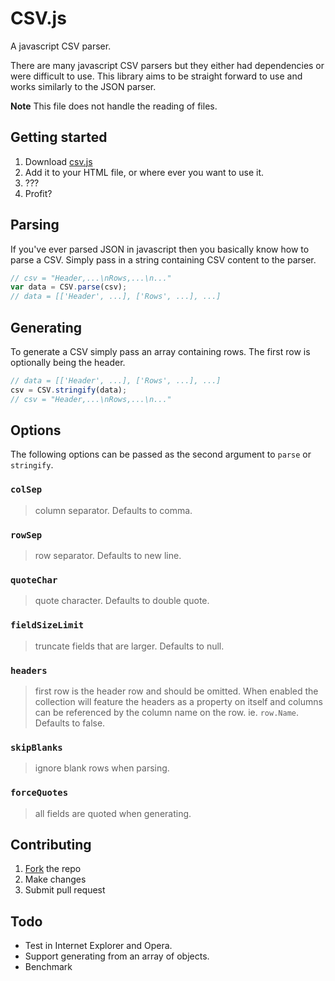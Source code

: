 CSV.js
======

A javascript CSV parser.

There are many javascript CSV parsers but they either had dependencies or were difficult to use. This library aims to be straight forward to use and works similarly to the JSON parser.

**Note** This file does not handle the reading of files.

## Getting started

1. Download [csv.js](https://raw.github.com/everydayhero/csvjs/master/src/csv.js)
2. Add it to your HTML file, or where ever you want to use it.
3. ???
4. Profit?

## Parsing

If you've ever parsed JSON in javascript then you basically know how to parse a CSV. Simply pass in a string containing CSV content to the parser.

```javascript
// csv = "Header,...\nRows,...\n..."
var data = CSV.parse(csv);
// data = [['Header', ...], ['Rows', ...], ...]
```

## Generating

To generate a CSV simply pass an array containing rows. The first row is optionally being the header.

```javascript
// data = [['Header', ...], ['Rows', ...], ...]
csv = CSV.stringify(data);
// csv = "Header,...\nRows,...\n..."
```

## Options

The following options can be passed as the second argument to `parse` or `stringify`.

### `colSep`
> column separator. Defaults to comma.

### `rowSep`
> row separator. Defaults to new line.

### `quoteChar`
> quote character. Defaults to double quote.

### `fieldSizeLimit`
> truncate fields that are larger. Defaults to null.

### `headers`
> first row is the header row and should be omitted. When enabled the collection will feature the headers as a property on itself and columns can be referenced by the column name on the row. ie. `row.Name`. Defaults to false.

### `skipBlanks`
> ignore blank rows when parsing.

### `forceQuotes`
> all fields are quoted when generating.

## Contributing

1. [Fork](https://github.com/everydayhero/csvjs/fork_select) the repo
2. Make changes
3. Submit pull request

## Todo

* Test in Internet Explorer and Opera.
* Support generating from an array of objects.
* Benchmark
